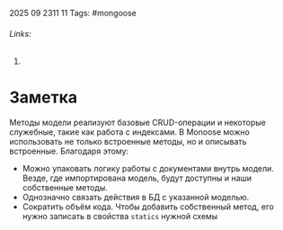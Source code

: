 2025 09 2311 11
Tags: #mongoose 
###### Links: 
1) 
# Заметка
Методы модели реализуют базовые CRUD-операции и некоторые служебные, такие как работа с индексами. В Monoose можно использовать не только встроенные методы, но и описывать встроенные. Благодаря этому:

- Можно упаковать логику работы с документами внутрь модели. Везде, где импортирована модель, будут доступны и наши собственные методы.
- Однозначно связать действия в БД с указанной моделью.
- Сократить объём кода.
Чтобы добавить собственный метод,  его нужно записать в свойства `statics` нужной схемы